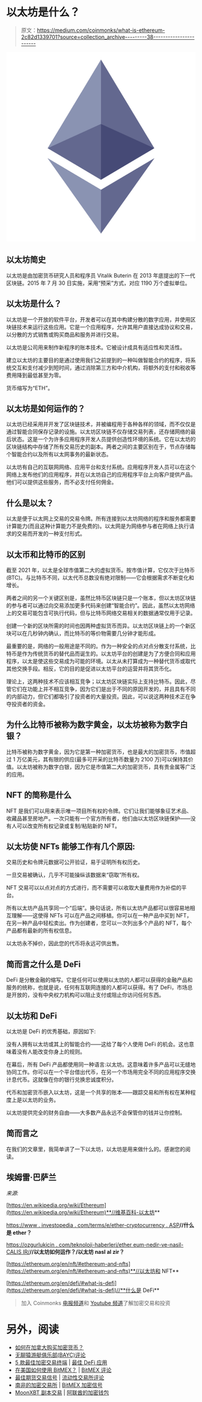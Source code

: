 # 以太坊是什么？

> 原文：<https://medium.com/coinmonks/what-is-ethereum-2c82d1339701?source=collection_archive---------38----------------------->

![](img/99bf86088db2e80bba723c263efa8404.png)

## 以太坊简史

以太坊是由加密货币研究人员和程序员 Vitalik Buterin 在 2013 年底提出的下一代区块链。2015 年 7 月 30 日实施，采用“预采”方式，对应 1190 万个虚拟单位。

## **以太坊是什么？**

以太坊是一个开放的软件平台，开发者可以在其中构建分散的数字应用，并使用区块链技术来运行这些应用。它是一个应用程序，允许其用户直接达成协议和交易，以分散的方式销售或购买商品和服务并进行交易。

以太坊是公司用来制作新程序的账本技术。它被设计成具有适应性和灵活性。

建立以太坊的主要目的是通过使用我们之前提到的一种叫做智能合约的程序，将系统交互和支付减少到短时间，通过消除第三方和中介机构，将额外的支付和税收等费用降到最低甚至为零。

货币缩写为“ETH”。

## **以太坊是如何运作的？**

以太坊已经采用并开发了区块链技术，并被编程用于各种各样的领域，而不仅仅是通过智能合同保存记录的设施。以太坊区块链不仅存储交易列表，还存储网络的最后状态。这是一个为许多应用程序开发人员提供创造性环境的系统。它在以太坊的区块链结构中存储了所有交易历史的副本。两者之间的主要区别在于，节点存储每个智能合约以及所有以太网事务的最新状态。

以太坊有自己的互联网网络、应用平台和支付系统。应用程序开发人员可以在这个网络上发布他们的应用程序，并在以太坊自己的应用程序平台上向客户提供产品。他们可以提供这些服务，而不必支付任何佣金。

## **什么是以太？**

以太是便于以太网上交易的交易令牌。所有连接到以太坊网络的程序和服务都需要计算能力(而且这种计算能力不是免费的)。以太网是为网络参与者在网络上执行请求的交易而开发的一种支付形式。

## **以太币和比特币的区别**

截至 2021 年，以太是全球市值第二大的虚拟货币。按市值计算，它仅次于比特币(BTC)。与比特币不同，以太代币总数没有绝对限制——它会根据需求不断变化和增长。

两者之间的另一个关键区别是，虽然比特币区块链只是一个账本，但以太坊区块链的参与者可以通过向交易添加更多代码来创建“智能合约”。因此，虽然以太坊网络上的交易可能包含可执行代码，但与比特币网络交易相关的数据通常仅用于记录。

创建一个新的区块所需的时间也因两种虚拟货币而异。以太坊区块链上的一个新区块可以在几秒钟内确认，而比特币的等价物需要几分钟才能形成。

最重要的是，网络的一般用途是不同的。作为一种安全的点对点分散支付系统，比特币是作为传统货币的替代品而诞生的。以太坊平台的创建是为了方便合同和应用程序，以太是使这些交易成为可能的环境。以太从未打算成为一种替代货币或取代其他交换手段。相反，它的目的是促进以太坊平台的运营并将其货币化。

理论上，这两种技术不应该相互竞争；以太坊区块链实际上支持比特币。因此，尽管它们在功能上并不相互竞争，因为它们是出于不同的原因开发的，并且具有不同的内部动力，但它们都吸引了投资者的大量投资。因此，可以说这两种技术正在争夺投资者的资金。

## **为什么比特币被称为数字黄金，以太坊被称为数字白银？**

比特币被称为数字黄金，因为它是第一种加密货币，也是最大的加密货币，市值超过 1 万亿美元，其有限的供应(最多可开采的比特币数量为 2100 万)可以保持其价值。以太坊被称为数字白银，因为它是市值第二大的加密货币，具有贵金属等广泛的应用。

## **NFT 的简称是什么**

NFT 是我们可以用来表示唯一项目所有权的令牌。它们让我们能够象征艺术品、收藏品甚至房地产。一次只能有一个官方所有者，他们由以太坊区块链保护——没有人可以改变所有权记录或复制/粘贴新的 NFT。

## **以太坊使 NFTs 能够工作有几个原因:**

交易历史和令牌元数据可公开验证，易于证明所有权历史。

一旦交易被确认，几乎不可能操纵该数据来“窃取”所有权。

NFT 交易可以以点对点的方式进行，而不需要可以收取大量费用作为补偿的平台。

所有以太坊产品共享同一个“后端”。换句话说，所有以太坊产品都可以很容易地相互理解——这使得 NFTs 可以在产品之间移植。你可以在一种产品中买到 NFT，在另一种产品中轻松卖出。作为创建者，您可以一次列出多个产品的 NFT，每个产品都有最新的所有权信息。

以太坊永不掉价，因此您的代币将永远可供出售。

## **简而言之什么是 DeFi**

DeFi 是分散金融的缩写。它是任何可以使用以太坊的人都可以获得的金融产品和服务的统称，也就是说，任何有互联网连接的人都可以获得。有了 DeFi，市场总是开放的，没有中央权力机构可以阻止支付或阻止你访问任何东西。

## **以太坊和 DeFi**

以太坊是 DeFi 的优秀基础，原因如下:

没有人拥有以太坊或其上的智能合约——这给了每个人使用 DeFi 的机会。这也意味着没有人能改变你身上的规则。

在幕后，所有 DeFi 产品都使用同一种语言:以太坊。这意味着许多产品可以无缝地协同工作。你可以在一个平台借出代币，在另一个市场用完全不同的应用程序交换计息代币。这就像在你的银行兑换忠诚度积分。

代币和加密货币嵌入以太坊，这是一个共享的账本——跟踪交易和所有权在某种程度上是以太坊的业务。

以太坊提供完全的财务自由——大多数产品永远不会保管你的钱并让你控制。

## **简而言之**

在我们的文章里，我简单讲了一下以太坊，以太坊是用来做什么的。感谢您的阅读。

## 埃姆雷·巴萨兰

*来源:*

[https://en.wikipedia.org/wiki/Ethereum](https://en.wikipedia.org/wiki/Ethereum)**//维基百科-以太坊**

[https://www . investopedia . com/terms/e/ether-cryptocurrency . ASP](https://www.investopedia.com/terms/e/ether-cryptocurrency.asp)**//什么是 ether？**

[https://ozgurlukicin . com/teknoloji-haberleri/ether eum-nedir-ve-nasil-CALIS IR/](https://ozgurlukicin.com/teknoloji-haberleri/ethereum-nedir-ve-nasil-calisir/)**//以太坊如何运作？/以太坊 nasl al zir？**

[https://ethereum.org/en/nft/#ethereum-and-nfts](https://ethereum.org/en/nft/#ethereum-and-nfts)**//以太坊和 NFT**

[https://ethereum.org/en/defi/#what-is-defi](https://ethereum.org/en/defi/#what-is-defi)//**什么是 DeFi**

> 加入 Coinmonks [电报频道](https://t.me/coincodecap)和 [Youtube 频道](https://www.youtube.com/c/coinmonks/videos)了解加密交易和投资

# 另外，阅读

*   [如何在加拿大购买加密货币？](https://coincodecap.com/how-to-buy-cryptocurrency-in-canada)
*   [无聊猿游艇俱乐部(BAYC)评论](https://coincodecap.com/bored-ape-yacht-club-bayc-review)
*   [5 款最佳加密交易终端](https://coincodecap.com/crypto-trading-terminals) | [最佳 DeFi 应用](https://coincodecap.com/best-defi-apps)
*   [在美国如何使用 BitMEX？](https://coincodecap.com/use-bitmex-in-usa) | [BitMEX 评论](https://coincodecap.com/bitmex-review)
*   [最佳期货交易信号](https://coincodecap.com/futures-trading-signals) | [流动性交易所评论](https://coincodecap.com/liquid-exchange-review)
*   [南非的加密交易所](https://coincodecap.com/crypto-exchanges-in-south-africa) | [BitMEX 加密信号](https://coincodecap.com/bitmex-crypto-signals)
*   [MoonXBT 副本交易](https://coincodecap.com/moonxbt-copy-trading) | [阿联酋的加密钱包](https://coincodecap.com/crypto-wallets-in-uae)